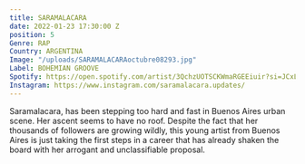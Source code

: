 ```yaml
---
title: SARAMALACARA
date: 2022-01-23 17:30:00 Z
position: 5
Genre: RAP
Country: ARGENTINA
Image: "/uploads/SARAMALACARAoctubre08293.jpg"
Label: BOHEMIAN GROOVE
Spotify: https://open.spotify.com/artist/3QchzUOTSCKWmaRGEEiuir?si=JCxL_2foRUSHOX13l5oGIg
Instagram: https://www.instagram.com/saramalacara.updates/
---
```


Saramalacara, has been stepping too hard and fast in Buenos Aires urban scene. Her ascent seems to have no roof. Despite the fact that her thousands of followers are growing wildly, this young artist from Buenos Aires is just taking the first steps in a career that has already shaken the board with her arrogant and unclassifiable proposal.